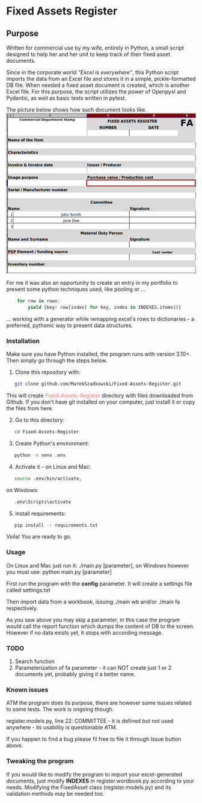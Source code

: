 # Fixed Assets Register

## Purpose

Written for commercial use by my wife, entirely in Python, a small script designed to help her and her unit to keep track of their fixed asset documents.

Since in the corporate world *"Excel is everywhere"*, this Python script imports the data from an 
Excel file and stores it in a simple, pickle-formatted DB file. When needed a fixed asset document is created, which is another Excel file. For this purpose, the script utilizes the power of Openpyxl and Pydantic, as well as basic tests written in pytest.

The picture below shows how such document looks like.
![Fixed Asset Document (excel)](fixed-asset-document.png "Fixed Asset Document")

For me it was also an opportunity to create an entry in my portfolio to present some python techniques used, like pooling or ...

```python
    for row in rows:
        yield {key: row[index] for key, index in INDEXES.items()}
```

... working with a generator while remapping excel's rows to dictionaries - a preferred, pythonic way to present data structures.

### Installation

Make sure you have Python installed, the program runs with version 3.10+. Then simply go through the steps below.

1. Clone this repository with:
```sh
   git clone github.com/MarekSzadkowski/Fixed-Assets-Register.git
```
This will create  <span style="color:#EE7777;">Fixed-Assets-Register</span> directory with files downloaded from Github. If you don't have git installed on your computer, just install it or copy the files from here.

2. Go to this directory:
```sh
   cd Fixed-Assets-Register
```
3. Create Python's environment:
```sh
   python -m venv .env
```
4. Activate it - on Linux and Mac:
```sh
   source .env/bin/activate,
```
on Windows:
```sh
   .env\Scripts\activate
```
5. Install requirements:
```sh
   pip install -r requirements.txt
```

Voila! You are ready to go.

### Usage

On Linux and Mac just run it: ./main.py \[parameter\], on Windows however you must use: python main.py \[parameter\]

First run the program with the **config** parameter. It will create a settings file called settings.txt

Then import data from a workbook, issuing ./main wb and/or ./main fa respectively.

As you saw above you may skip a parameter, in this case the program would call the report function which dumps the content of DB to the screen. However if no data exists yet, it stops with according message.

### TODO

1. Search function
2. Parameterization of fa parameter - it can NOT create just 1 or 2 documents yet, probably giving it a better name.

### Known issues

ATM the program does its purpose, there are however some issues related to some tests. The work is ongoing though.

register.models.py, line 22: COMMITTEE - it is defined but not used anywhere - its usability is questionable ATM.

If you happen to find a bug please fil free to file it through Issue button above.

### Tweaking the program

If you would like to modify the program to import your excel-generated documents, just modify **INDEXES** in register.wordbook.py according to your needs. Modifying the FixedAsset class (register.models.py) and its validation methods may be needed too.
